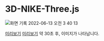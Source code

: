 # 3D-NIKE-Three.js
![화면 기록 2022-06-13 오전 3 40 13](https://user-images.githubusercontent.com/56300369/173248488-76cd2964-dc94-4f9a-b5db-4969881a5091.gif)

[미리보기](https://soooin.github.io/3D-NIKE-Three.js/nike.html)
[미리보기](https://soooin.github.io/3D-NIKE-Three.js/nike.html)
약 30초 후, 이미지가 나타납니다.
